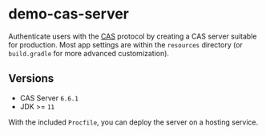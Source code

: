 # demo-cas-server

Authenticate users with the [CAS](https://apereo.github.io/cas/6.6.x/index.html) protocol by creating a CAS server suitable for production. Most app settings are within the `resources` directory (or `build.gradle` for more advanced customization).

## Versions

- CAS Server `6.6.1`
- JDK >= `11`

With the included `Procfile`, you can deploy the server on a hosting service.
